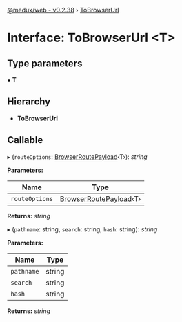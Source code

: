[@medux/web - v0.2.38](../README.md) › [ToBrowserUrl](tobrowserurl.md)

# Interface: ToBrowserUrl <**T**>

## Type parameters

▪ **T**

## Hierarchy

* **ToBrowserUrl**

## Callable

▸ (`routeOptions`: [BrowserRoutePayload](browserroutepayload.md)‹T›): *string*

**Parameters:**

Name | Type |
------ | ------ |
`routeOptions` | [BrowserRoutePayload](browserroutepayload.md)‹T› |

**Returns:** *string*

▸ (`pathname`: string, `search`: string, `hash`: string): *string*

**Parameters:**

Name | Type |
------ | ------ |
`pathname` | string |
`search` | string |
`hash` | string |

**Returns:** *string*
